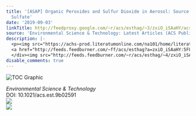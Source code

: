 ```yaml
---
title: '[ASAP] Organic Peroxides and Sulfur Dioxide in Aerosol: Source of Particulate
  Sulfate'
date: '2019-09-03'
linkTitle: http://feedproxy.google.com/~r/acs/esthag/~3/zxiO_iSAaHY/acs.est.9b02591
source: 'Environmental Science & Technology: Latest Articles (ACS Publications)'
description: |-
  <p><img src="https://achs-prod.literatumonline.com/na101/home/literatum/publisher/achs/journals/content/esthag/0/esthag.ahead-of-print/acs.est.9b02591/20190903/images/medium/es9b02591_0008.gif" alt="TOC Graphic"/></p><div><cite>Environmental Science & Technology</cite></div><div>DOI: 10.1021/acs.est.9b02591</div><div class="feedflare">
  <a href="http://feeds.feedburner.com/~ff/acs/esthag?a=zxiO_iSAaHY:5F8OOe9eho4:yIl2AUoC8zA"><img src="http://feeds.feedburner.com/~ff/acs/esthag?d=yIl2AUoC8zA" border="0"></img></a>
  </div><img src="http://feeds.feedburner.com/~r/acs/esthag/~4/zxiO_iSAaHY" ...
disable_comments: true
---
```

<p><img src="https://achs-prod.literatumonline.com/na101/home/literatum/publisher/achs/journals/content/esthag/0/esthag.ahead-of-print/acs.est.9b02591/20190903/images/medium/es9b02591_0008.gif" alt="TOC Graphic"/></p><div><cite>Environmental Science & Technology</cite></div><div>DOI: 10.1021/acs.est.9b02591</div><div class="feedflare">
<a href="http://feeds.feedburner.com/~ff/acs/esthag?a=zxiO_iSAaHY:5F8OOe9eho4:yIl2AUoC8zA"><img src="http://feeds.feedburner.com/~ff/acs/esthag?d=yIl2AUoC8zA" border="0"></img></a>
</div><img src="http://feeds.feedburner.com/~r/acs/esthag/~4/zxiO_iSAaHY" ...